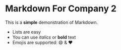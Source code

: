 # Markdown For Company 2

This is a **simple** demonstration of Markdown.

- Lists are easy
- You can use *italics* or **bold** text
- Emojis are supported: :smile: & :heart:
